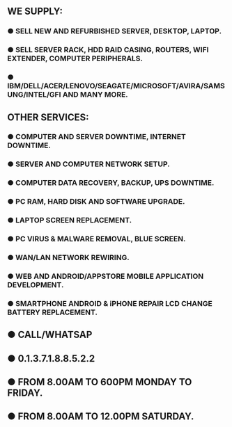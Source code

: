 
##  WE SUPPLY: 
### ● SELL NEW AND REFURBISHED SERVER, DESKTOP, LAPTOP.
### ● SELL SERVER RACK, HDD RAID CASING, ROUTERS, WIFI EXTENDER, COMPUTER PERIPHERALS.
### ● IBM/DELL/ACER/LENOVO/SEAGATE/MICROSOFT/AVIRA/SAMSUNG/INTEL/GFI AND MANY MORE.

##  OTHER SERVICES: 
### ● COMPUTER AND SERVER DOWNTIME, INTERNET DOWNTIME.
### ● SERVER AND COMPUTER NETWORK SETUP.
### ● COMPUTER DATA RECOVERY, BACKUP, UPS DOWNTIME.
### ● PC RAM, HARD DISK AND SOFTWARE UPGRADE.
### ● LAPTOP SCREEN REPLACEMENT.
### ● PC VIRUS & MALWARE REMOVAL, BLUE SCREEN.
### ● WAN/LAN NETWORK REWIRING.
### ● WEB AND ANDROID/APPSTORE MOBILE APPLICATION DEVELOPMENT.
### ● SMARTPHONE ANDROID & iPHONE REPAIR LCD CHANGE BATTERY REPLACEMENT.
##  ● CALL/WHATSAP  
##  ● 0.1.3.7.1.8.8.5.2.2
##  ● FROM 8.00AM TO 600PM MONDAY TO FRIDAY.
##  ● FROM 8.00AM TO 12.00PM SATURDAY.
